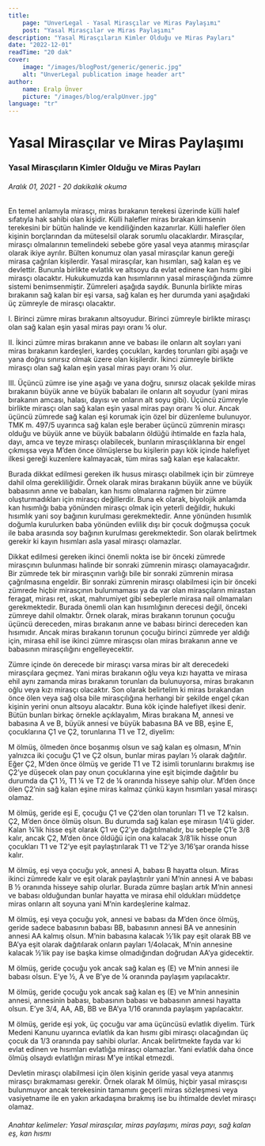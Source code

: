 ```yaml
---
title:
    page: "UnverLegal - Yasal Mirasçılar ve Miras Paylaşımı"
    post: "Yasal Mirasçılar ve Miras Paylaşımı"
description: "Yasal Mirasçıların Kimler Olduğu ve Miras Payları"
date: "2022-12-01"
readTime: "20 dak"
cover:
    image: "/images/blogPost/generic/generic.jpg"
    alt: "UnverLegal publication image header art"
author:
    name: Eralp Ünver
    picture: "/images/blog/eralpUnver.jpg"
language: "tr"
---
```


# Yasal Mirasçılar ve Miras Paylaşımı

### Yasal Mirasçıların Kimler Olduğu ve Miras Payları

###### Aralık 01, 2021 - 20 dakikalık okuma

En temel anlamıyla mirasçı, miras bırakanın terekesi üzerinde külli halef sıfatıyla hak sahibi olan kişidir. Külli halefler miras bırakan kimsenin terekesini bir bütün halinde ve kendiliğinden kazanırlar. Külli halefler ölen kişinin borçlarından da müteselsil olarak sorumlu olacaklardır. Mirasçılar, mirasçı olmalarının temelindeki sebebe göre yasal veya atanmış mirasçılar olarak ikiye ayrılır. Bülten konumuz olan yasal mirasçılar kanun gereği mirasa çağrılan kişilerdir. Yasal mirasçılar, kan hısımları, sağ kalan eş ve devlettir. Bununla birlikte evlatlık ve altsoyu da evlat edinene kan hısmı gibi mirasçı olacaktır. Hukukumuzda kan hısımlarının yasal mirasçılığında zümre sistemi benimsenmiştir. Zümreleri aşağıda saydık. Bununla birlikte miras bırakanın sağ kalan bir eşi varsa, sağ kalan eş her durumda yani aşağıdaki üç zümreyle de mirasçı olacaktır. 

I.  Birinci zümre miras bırakanın altsoyudur. Birinci zümreyle birlikte mirasçı olan sağ kalan eşin yasal miras payı oranı ¼ olur.

II. İkinci zümre miras bırakanın anne ve babası ile onların alt soyları yani miras bırakanın kardeşleri, kardeş çocukları, kardeş torunları gibi aşağı ve yana doğru sınırsız olmak üzere olan kişilerdir. İkinci zümreyle birlikte mirasçı olan sağ kalan eşin yasal miras payı oranı ½ olur. 

III.  Üçüncü zümre ise yine aşağı ve yana doğru, sınırsız olacak şekilde miras bırakanın büyük anne ve büyük babaları ile onların alt soyudur (yani miras bırakanın amcası, halası, dayısı ve onların alt soyu gibi). Üçüncü zümreyle birlikte mirasçı olan sağ kalan eşin yasal miras payı oranı ¾ olur. Ancak üçüncü zümrede sağ kalan eşi korumak için özel bir düzenleme bulunuyor. TMK m. 497/5 uyarınca sağ kalan eşle beraber üçüncü zümrenin mirasçı olduğu ve büyük anne ve büyük babaların öldüğü ihtimalde en fazla hala, dayı, amca ve teyze mirasçı olabilecek, bunların mirasçılıklarına bir engel çıkmışsa veya M’den önce ölmüşlerse bu kişilerin payı kök içinde halefiyet ilkesi gereği kuzenlere kalmayacak, tüm miras sağ kalan eşe kalacaktır.

Burada dikkat edilmesi gereken ilk husus mirasçı olabilmek için bir zümreye dahil olma gerekliliğidir. Örnek olarak miras bırakanın büyük anne ve büyük babasının anne ve babaları, kan hısmı olmalarına rağmen bir zümre oluşturmadıkları için mirasçı değillerdir. Buna ek olarak, biyolojik anlamda kan hısımlığı baba yönünden mirasçı olmak için yeterli değildir, hukuki hısımlık yani soy bağının kurulması gerekmektedir. Anne yönünden hısımlık doğumla kurulurken baba yönünden evlilik dışı bir çocuk doğmuşsa çocuk ile baba arasında soy bağının kurulması gerekmektedir.  Son olarak belirtmek gerekir ki kayın hısımları asla yasal mirasçı olamazlar.

Dikkat edilmesi gereken ikinci önemli nokta ise bir önceki zümrede mirasçının bulunması halinde bir sonraki zümrenin mirasçı olamayacağıdır. Bir zümrede tek bir mirasçının varlığı bile bir sonraki zümrenin mirasa çağrılmasına engeldir. Bir sonraki zümrenin mirasçı olabilmesi için bir önceki zümrede hiçbir mirasçının bulunmaması ya da var olan mirasçıların mirastan feragat, mirası ret, ıskat, mahrumiyet gibi sebeplerle mirasa nail olmamaları gerekmektedir. Burada önemli olan kan hısımlığının derecesi değil, önceki zümreye dahil olmaktır. Örnek olarak, miras bırakanın torunun çocuğu üçüncü dereceden, miras bırakanın anne ve babası birinci dereceden kan hısımıdır. Ancak miras bırakanın torunun çocuğu birinci zümrede yer aldığı için, mirasa ehil ise ikinci zümre mirasçısı olan miras bırakanın anne ve babasının mirasçılığını engelleyecektir. 

Zümre içinde ön derecede bir mirasçı varsa miras bir alt derecedeki mirasçılara geçmez. Yani miras bırakanın oğlu veya kızı hayatta ve mirasa ehil aynı zamanda miras bırakanın torunları da bulunuyorsa, miras bırakanın oğlu veya kızı mirasçı olacaktır. Son olarak belirtelim ki miras bırakandan önce ölen veya sağ olsa bile mirasçılığına herhangi bir şekilde engel çıkan kişinin yerini onun altsoyu alacaktır. Buna kök içinde halefiyet ilkesi denir. Bütün bunları birkaç örnekle açıklayalım, Miras bırakana M, annesi ve babasına A ve B, büyük annesi ve büyük babasına BA ve BB, eşine E, çocuklarına Ç1 ve Ç2, torunlarına T1 ve T2, diyelim:

M ölmüş, ölmeden önce boşanmış olsun ve sağ kalan eş olmasın, M’nin yalnızca iki çocuğu Ç1 ve Ç2 olsun, bunlar miras payları ½ olarak dağıtılır. Eğer Ç2, M’den önce ölmüş ve geride T1 ve T2 isimli torunlarını bırakmış ise Ç2’ye düşecek olan pay onun çocuklarına yine eşit biçimde dağıtılır bu durumda da Ç1 ½, T1 ¼ ve T2 de ¼ oranında hisseye sahip olur. M’den önce ölen Ç2’nin sağ kalan eşine miras kalmaz çünkü kayın hısımları yasal mirasçı olamaz.  

M ölmüş, geride eşi E, çocuğu Ç1 ve Ç2’den olan torunları T1 ve T2 kalsın. Ç2, M’den önce ölmüş olsun. Bu durumda sağ kalan eşe mirasın 1/4’ü gider. Kalan ¾’lik hisse eşit olarak Ç1 ve Ç2’ye dağıtılmalıdır, bu sebeple Ç1’e 3/8 kalır, ancak Ç2, M’den önce öldüğü için ona kalacak 3/8’lik hisse onun çocukları T1 ve T2’ye eşit paylaştırılarak T1 ve T2’ye 3/16’şar oranda hisse kalır. 

M ölmüş, eşi veya çocuğu yok, annesi A, babası B hayatta olsun. Miras ikinci zümrede kalır ve eşit olarak paylaştırılır yani M’nin annesi A ve babası B ½ oranında hisseye sahip olurlar. Burada zümre başları artık M’nin annesi ve babası olduğundan bunlar hayatta ve mirasa ehil oldukları müddetçe miras onların alt soyuna yani M’nin kardeşlerine kalmaz.

M ölmüş, eşi veya çocuğu yok, annesi ve babası da M’den önce ölmüş, geride sadece babasının babası BB, babasının annesi BA ve annesinin annesi AA kalmış olsun. M’nin babasına kalacak ½’lik pay eşit olarak BB ve BA’ya eşit olarak dağıtılarak onların payları 1/4olacak, M’nin annesine kalacak ½’lik pay ise başka kimse olmadığından doğrudan AA’ya gidecektir. 

M ölmüş, geride çocuğu yok ancak sağ kalan eş (E) ve M’nin annesi ile babası olsun. E’ye ½, A ve B’ye de ¼ oranında paylaşım yapılacaktır.

M ölmüş, geride çocuğu yok ancak sağ kalan eş (E) ve M’nin annesinin annesi, annesinin babası, babasının babası ve babasının annesi hayatta olsun. E’ye 3/4, AA, AB, BB ve BA’ya 1/16 oranında paylaşım yapılacaktır.

M ölmüş, geride eşi yok, üç çocuğu var ama üçüncüsü evlatlık diyelim. Türk Medeni Kanunu uyarınca evlatlık da kan hısmı gibi mirasçı olacağından üç çocuk da 1/3 oranında pay sahibi olurlar. Ancak belirtmekte fayda var ki evlat edinen ve hısımları evlatlığa mirasçı olamazlar. Yani evlatlık daha önce ölmüş olsaydı evlatlığın mirası M’ye intikal etmezdi. 

Devletin mirasçı olabilmesi için ölen kişinin geride yasal veya atanmış mirasçı bırakmaması gerekir. Örnek olarak M ölmüş, hiçbir yasal mirasçısı bulunmuyor ancak terekesinin tamamını geçerli miras sözleşmesi veya vasiyetname ile en yakın arkadaşına bırakmış ise bu ihtimalde devlet mirasçı olamaz. 


###### Anahtar kelimeler: Yasal mirasçılar, miras paylaşımı, miras payı, sağ kalan eş, kan hısmı 

